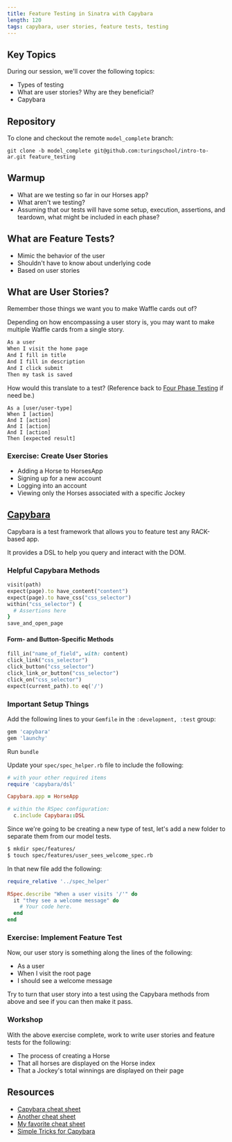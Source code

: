 ```yaml
---
title: Feature Testing in Sinatra with Capybara
length: 120
tags: capybara, user stories, feature tests, testing
---
```


## Key Topics

During our session, we'll cover the following topics:

* Types of testing
* What are user stories? Why are they beneficial?
* Capybara

<!-- ## Lecture -->

<!-- [Slides](http://m2b-slides.herokuapp.com/m2b/feature_testing_with_capybara_in_sinatra.html#/) -->

## Repository

To clone and checkout the remote `model_complete` branch:

`git clone -b model_complete git@github.com:turingschool/intro-to-ar.git feature_testing`

## Warmup

* What are we testing so far in our Horses app?
* What aren't we testing?
* Assuming that our tests will have some setup, execution, assertions, and teardown, what might be included in each phase?

## What are Feature Tests?

* Mimic the behavior of the user
* Shouldn't have to know about underlying code
* Based on user stories

## What are User Stories?

Remember those things we want you to make Waffle cards out of?

Depending on how encompassing a user story is, you may want to make multiple Waffle cards from a single story.

```txt
As a user
When I visit the home page
And I fill in title
And I fill in description
And I click submit
Then my task is saved
```

How would this translate to a test? (Reference back to [Four Phase Testing](https://robots.thoughtbot.com/four-phase-test) if need be.)

```
As a [user/user-type]
When I [action]
And I [action]
And I [action]
And I [action]
Then [expected result]
```

### Exercise: Create User Stories

* Adding a Horse to HorsesApp
* Signing up for a new account
* Logging into an account
* Viewing only the Horses associated with a specific Jockey

## [Capybara](https://github.com/teamcapybara/capybara)

Capybara is a test framework that allows you to feature test any RACK-based app.

It provides a DSL to help you query and interact with the DOM.

### Helpful Capybara Methods

```ruby
visit(path)
expect(page).to have_content("content")
expect(page).to have_css("css_selector")
within("css_selector") {
  # Assertions here
}
save_and_open_page
```

#### Form- and Button-Specific Methods

```ruby
fill_in("name_of_field", with: content)
click_link("css_selector")
click_button("css_selector")
click_link_or_button("css_selector")
click_on("css_selector")
expect(current_path).to eq('/')
```

### Important Setup Things

Add the following lines to your `Gemfile` in the `:development, :test` group:

```ruby
gem 'capybara'
gem 'launchy'
```

Run `bundle`

Update your `spec/spec_helper.rb` file to include the following:

```ruby
# with your other required items
require 'capybara/dsl'

Capybara.app = HorseApp

# within the RSpec configuration:
  c.include Capybara::DSL
```

Since we're going to be creating a new type of test, let's add a new folder to separate them from our model tests.

```bash
$ mkdir spec/features/
$ touch spec/features/user_sees_welcome_spec.rb
```

In that new file add the following:

```ruby
require_relative '../spec_helper'

RSpec.describe "When a user visits '/'" do
  it "they see a welcome message" do
    # Your code here.
  end
end
```

### Exercise: Implement Feature Test

Now, our user story is something along the lines of the following:

* As a user
* When I visit the root page
* I should see a welcome message

Try to turn that user story into a test using the Capybara methods from above and see if you can then make it pass.

### Workshop

With the above exercise complete, work to write user stories and feature tests for the following:

* The process of creating a Horse
* That all horses are displayed on the Horse index
* That a Jockey's total winnings are displayed on their page

## Resources

* [Capybara cheat sheet](https://gist.github.com/zhengjia/428105)
* [Another cheat sheet](http://cheatrags.com/capybara)
* [My favorite cheat sheet](https://thoughtbot.com/upcase/test-driven-rails-resources/capybara.pdf)
* [Simple Tricks for Capybara](http://www.elabs.se/blog/51-simple-tricks-to-clean-up-your-capybara-tests)
